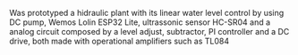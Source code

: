 Was prototyped a hidraulic plant with its linear water level control by using DC pump, Wemos Lolin ESP32 Lite, ultrassonic sensor HC-SR04 and a analog circuit composed by a level adjust, subtractor, PI controller and a DC drive, both made with operational amplifiers such as TL084

